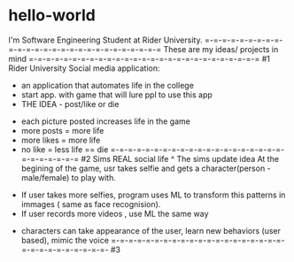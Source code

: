 # hello-world

I'm Software Engineering Student at Rider University. 
=-=-=-=-=-=-=-=-=-=-=-=-=-=-=-=-=-=-=-=-=-=-=-=-=-=-=
These are my ideas/ projects in mind
=-=-=-=-=-=-=-=-=-=-=-=-=-=-=-=-=-=-=-=-=-=-=-=-=-=-=
#1 Rider University Social media application:
- an application that automates life in the college
- start app. with game that will lure ppl to use this app
- THE IDEA - post/like or die
* each picture posted increases life in the game
* more posts = more life
* more likes = more life
* no like = less life == die 
=-=-=-=-=-=-=-=-=-=-=-=-=-=-=-=-=-=-=-=-=-=-=-=-=-=-=
#2 Sims REAL social life
^ The sims update idea
At the begining of the game, usr takes selfie and gets a character(person - male/female) to play with. 
- If user takes more selfies, program uses ML to transform this patterns in immages ( same as face recognision).
- If user records more videos , use ML the same way
* characters can take appearance of the user, learn new behaviors (user based), mimic the voice
=-=-=-=-=-=-=-=-=-=-=-=-=-=-=-=-=-=-=-=-=-=-=-=-=-=-=-=-=-=-
#3 
